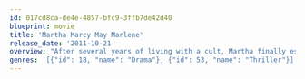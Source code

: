 ```yaml
---
id: 017cd8ca-de4e-4857-bfc9-3ffb7de42d40
blueprint: movie
title: 'Martha Marcy May Marlene'
release_date: '2011-10-21'
overview: "After several years of living with a cult, Martha finally escapes and calls her estranged sister, Lucy, for help. Martha finds herself at the quiet Connecticut home Lucy shares with her new husband, Ted, but the memories of what she experienced in the cult make peace hard to find. As flashbacks continue to torment her, Martha fails to shake a terrible sense of dread, especially in regard to the cult's manipulative leader."
genres: '[{"id": 18, "name": "Drama"}, {"id": 53, "name": "Thriller"}]'
---
```

